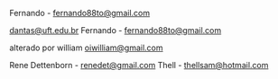 Fernando - fernando88to@gmail.com

dantas@uft.edu.br
Fernando - fernando88to@gmail.com

alterado por william oiwilliam@gmail.com

Rene Dettenborn - renedet@gmail.com
Thell	- thellsam@hotmail.com
